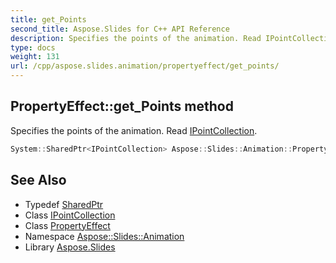 ```yaml
---
title: get_Points
second_title: Aspose.Slides for C++ API Reference
description: Specifies the points of the animation. Read IPointCollection.
type: docs
weight: 131
url: /cpp/aspose.slides.animation/propertyeffect/get_points/
---
```

## PropertyEffect::get_Points method


Specifies the points of the animation. Read [IPointCollection](../../ipointcollection/).

```cpp
System::SharedPtr<IPointCollection> Aspose::Slides::Animation::PropertyEffect::get_Points() override
```

## See Also

* Typedef [SharedPtr](../../../system/sharedptr/)
* Class [IPointCollection](../../ipointcollection/)
* Class [PropertyEffect](../)
* Namespace [Aspose::Slides::Animation](../../)
* Library [Aspose.Slides](../../../)
